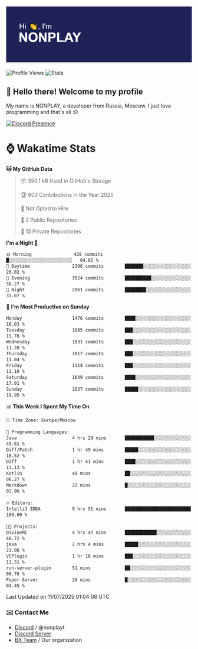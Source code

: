 ![Discord Presence](./header.png)
<br></br>
![Profile Views](https://komarev.com/ghpvc/?username=NONPLAYT&color=blue&style=for-the-badge)
![Stats](https://img.shields.io/badge/0%25-OPTIMIZED-orange?style=for-the-badge)


## :wave: Hello there! Welcome to my profile

My name is NONPLAY, a developer from Russia, Moscow. I just love programming and that's all :D

[![Discord Presence](https://lanyard.cnrad.dev/api/597087584090587177?showDisplayName=true)](https://discord.com/users/597087584090587177) 

# ⌚ Wakatime Stats

<!--START_SECTION:waka-->
**🐱 My GitHub Data** 

> 📦 350.1 kB Used in GitHub's Storage 
 > 
> 🏆 603 Contributions in the Year 2025
 > 
> 🚫 Not Opted to Hire
 > 
> 📜 2 Public Repositories 
 > 
> 🔑 13 Private Repositories 
 > 
**I'm a Night 🦉** 

```text
🌞 Morning                428 commits         █░░░░░░░░░░░░░░░░░░░░░░░░   04.65 % 
🌆 Daytime                2396 commits        ███████░░░░░░░░░░░░░░░░░░   26.02 % 
🌃 Evening                3524 commits        ██████████░░░░░░░░░░░░░░░   38.27 % 
🌙 Night                  2861 commits        ████████░░░░░░░░░░░░░░░░░   31.07 % 
```
📅 **I'm Most Productive on Sunday** 

```text
Monday                   1476 commits        ████░░░░░░░░░░░░░░░░░░░░░   16.03 % 
Tuesday                  1085 commits        ███░░░░░░░░░░░░░░░░░░░░░░   11.78 % 
Wednesday                1031 commits        ███░░░░░░░░░░░░░░░░░░░░░░   11.20 % 
Thursday                 1017 commits        ███░░░░░░░░░░░░░░░░░░░░░░   11.04 % 
Friday                   1114 commits        ███░░░░░░░░░░░░░░░░░░░░░░   12.10 % 
Saturday                 1649 commits        ████░░░░░░░░░░░░░░░░░░░░░   17.91 % 
Sunday                   1837 commits        █████░░░░░░░░░░░░░░░░░░░░   19.95 % 
```


📊 **This Week I Spent My Time On** 

```text
🕑︎ Time Zone: Europe/Moscow

💬 Programming Languages: 
Java                     4 hrs 29 mins       ███████████░░░░░░░░░░░░░░   45.61 % 
Diff/Patch               1 hr 49 mins        █████░░░░░░░░░░░░░░░░░░░░   18.52 % 
Diff                     1 hr 41 mins        ████░░░░░░░░░░░░░░░░░░░░░   17.13 % 
Kotlin                   48 mins             ██░░░░░░░░░░░░░░░░░░░░░░░   08.27 % 
Markdown                 23 mins             █░░░░░░░░░░░░░░░░░░░░░░░░   03.96 % 

🔥 Editors: 
IntelliJ IDEA            9 hrs 51 mins       █████████████████████████   100.00 % 

🐱‍💻 Projects: 
DivineMC                 4 hrs 47 mins       ████████████░░░░░░░░░░░░░   48.72 % 
java                     2 hrs 4 mins        █████░░░░░░░░░░░░░░░░░░░░   21.08 % 
VCPlugin                 1 hr 18 mins        ███░░░░░░░░░░░░░░░░░░░░░░   13.31 % 
run-server-plugin        51 mins             ██░░░░░░░░░░░░░░░░░░░░░░░   08.76 % 
Paper-Server             20 mins             █░░░░░░░░░░░░░░░░░░░░░░░░   03.45 % 
```


 Last Updated on 11/07/2025 01:04:08 UTC
<!--END_SECTION:waka-->

### ✉️ Contact Me

- [Discord](https://discord.com/users/597087584090587177) / @nonplayt
- [Discord Server](https://discord.gg/qNyybSSPm5)
- [BX Team](https://github.com/BX-Team) / Our organization
